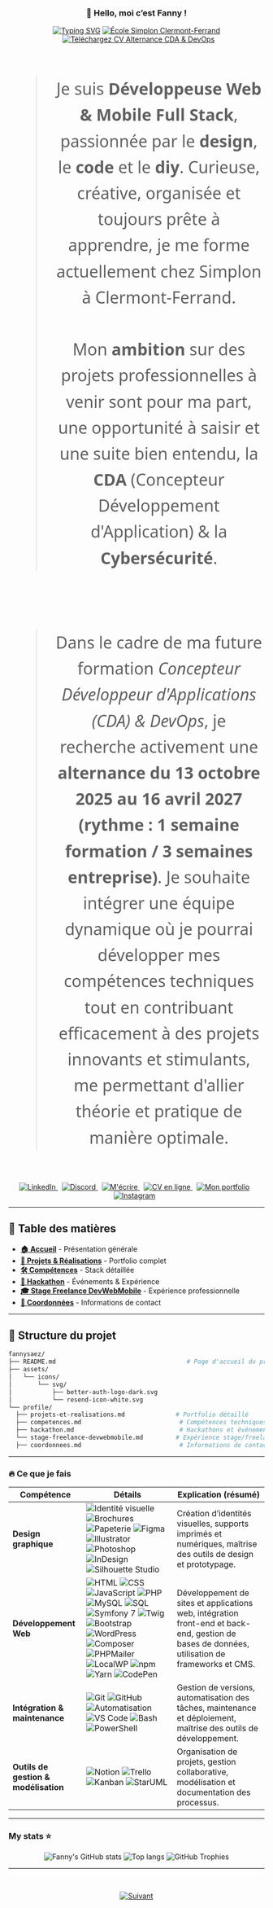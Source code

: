 <div align="center">
  <h3>👋 Hello, moi c’est Fanny !</h3>
<p align="center">
<a href="https://git.io/typing-svg"><img src="https://readme-typing-svg.demolab.com?font=Fira+Code&weight=600&size=270&pause=1000&center=true&vCenter=true&width=20000&height=1000&lines=D%C3%A9veloppeuse+FullStack;Future+Formation+de+Concepteur+D%C3%A9veloppement+Application+%26+DevOps+%C3%A0+la+recherche+d'une+Alternance;Projet+%C3%A0+venir+%3A+CDA+%26+DevOps+(Alternance+de+18+mois)++Rythme+(1+semaine+formation+%2F+3+semaines+entreprise)+et+Cybers%C3%A9curit%C3%A9;Multicasquettes+%3A+DevWeb+%26+Mobile%2C+Diy+et+Pap%C3%A9terie+Personnalis%C3%A9e;Autodidacte+depuis+%2B+2+ans" alt="Typing SVG" /></a>

  <a href="https://www.simplon.co/campus/clermont-ferrand">
    <img src="https://img.shields.io/badge/Simplon%20Clermont--Ferrand-001F54?style=for-the-badge&logo=simplon&logoColor=white" alt="École Simplon Clermont-Ferrand" />
  </a>
  <a href="https://fannysaez.github.io/my_portfolio/download/SAEZ%20Fanny%20-%20CDA%20et%20DevOps%20en%20Alternance%20(18%20mois)%20-%202025-2027-OK.pdf" target="_blank" style="margin-left: 8px;">
  <img src="https://img.shields.io/badge/T%C3%A9l%C3%A9charger%20CV%20Alternance%20CDA%20%26%20DevOps-FF5722?style=for-the-badge&logo=adobeacrobatreader&logoColor=white" alt="Téléchargez CV Alternance CDA & DevOps" />
</a>

</div>
<br>
<div align="center" style="font-family: 'Segoe UI', Arial, sans-serif; font-size: 2rem; line-height: 1.6;">
  <blockquote>
    Je suis <strong>Développeuse Web &amp; Mobile Full Stack</strong>, passionnée par le <strong>design</strong>, le <strong>code</strong> et le <strong>diy</strong>. Curieuse, créative, organisée et toujours prête à apprendre, je me forme actuellement chez Simplon à Clermont-Ferrand.<br><br>
    Mon <strong>ambition</strong> sur des projets professionnelles à venir sont pour ma part, une opportunité à saisir et une suite bien entendu, la <strong>CDA</strong> (Concepteur Développement d'Application) &amp; la <strong>Cybersécurité</strong>.
  </blockquote>
<br>
  <blockquote>
Dans le cadre de ma future formation <em>Concepteur Développeur d'Applications (CDA) & DevOps</em>,
je recherche activement une <strong>alternance du 13 octobre 2025 au 16 avril 2027</strong> <strong>(rythme : 1 semaine formation / 3 semaines entreprise)</strong>.
Je souhaite intégrer une équipe dynamique où je pourrai développer mes compétences techniques tout en contribuant
efficacement à des projets innovants et stimulants, me permettant d'allier théorie et pratique de manière optimale.
  </blockquote>
</div>
<br>

<p align="center">
  <a href="https://www.linkedin.com/in/fannysaez" style="margin-right: 8px;">
    <img src="https://img.shields.io/badge/Profil%20Linkedin-0077B5?style=for-the-badge&logo=linkedin&logoColor=white" alt="LinkedIn" />
  </a>
  <a href="https://discord.gg/rBD5jbvx" style="margin-right: 8px;">
    <img src="https://img.shields.io/badge/Discord-5865F2?style=for-the-badge&logo=discord&logoColor=white" alt="Discord" />
  </a>
  <a href="mailto:design.dev.diy@gmail.com" style="margin-right: 8px;">
    <img src="https://img.shields.io/badge/Contactez%20moi%20ici-EA4335?style=for-the-badge&logo=gmail&logoColor=white" alt="M'écrire" />
  </a>
  <a href="https://fannysaez.github.io/cv-en-ligne" style="margin-right: 8px;">
    <img src="https://img.shields.io/badge/CV%20en%20ligne-4CAF50?style=for-the-badge&logo=read-the-docs&logoColor=white" alt="CV en ligne" />
  </a>
  <a href="https://fannysaez.github.io/my_portfolio" style="margin-right: 8px;">
    <img src="https://img.shields.io/badge/Mon%20portfolio-FFB300?style=for-the-badge&logo=portfolio&logoColor=white" alt="Mon portfolio" />
  </a>
  <a href="https://www.instagram.com/designdevwebdiy/" style="margin-right: 8px;">
    <img src="https://img.shields.io/badge/Instagram-E4405F?style=for-the-badge&logo=instagram&logoColor=white" alt="Instagram" />
  </a>
</p>

---

## 📖 Table des matières

- **[🏠 Accueil](README.md)** - Présentation générale
- **[💼 Projets & Réalisations](profile/projets-et-realisations.md)** - Portfolio complet
- **[🛠️ Compétences](profile/competences.md)** - Stack détaillée
- **[🎯 Hackathon](profile/hackathon.md)** - Événements & Expérience
- **[🎓 Stage Freelance DevWebMobile](profile/stage-freelance-devwebmobile.md)** - Expérience professionnelle
- **[📍 Coordonnées](profile/coordonnees.md)** - Informations de contact

---

## 📂 Structure du projet

```bash
fannysaez/
├── README.md                                    # Page d'accueil du profil
├── assets/
│   └── icons/
│       └── svg/
│           ├── better-auth-logo-dark.svg
│           └── resend-icon-white.svg
└── profile/
  ├── projets-et-realisations.md              # Portfolio détaillé
  ├── competences.md                           # Compétences techniques
  ├── hackathon.md                             # Hackathons et événements
  └── stage-freelance-devwebmobile.md         # Expérience stage/freelance
  ├── coordonnees.md                           # Informations de contact
```

---

### 🔥 Ce que je fais

| Compétence                           | Détails                                                                                                                                                                                                                                                                                                                                                                                                                                                                                                                                                                                                                                                                                                                                                                                                                                                                                                                                                                                                                | Explication (résumé)                                                                                                                          |
| ------------------------------------ | ---------------------------------------------------------------------------------------------------------------------------------------------------------------------------------------------------------------------------------------------------------------------------------------------------------------------------------------------------------------------------------------------------------------------------------------------------------------------------------------------------------------------------------------------------------------------------------------------------------------------------------------------------------------------------------------------------------------------------------------------------------------------------------------------------------------------------------------------------------------------------------------------------------------------------------------------------------------------------------------------------------------------- | --------------------------------------------------------------------------------------------------------------------------------------------- |
| **Design graphique**                 | ![Identité visuelle](https://img.shields.io/badge/Identité%20visuelle-Design-orange) ![Brochures](https://img.shields.io/badge/Brochures-Print-blue) ![Papeterie](https://img.shields.io/badge/Papeterie%20personnalisée-Création-lightgrey) ![Figma](https://img.shields.io/badge/Figma-Prototype-red) ![Illustrator](https://img.shields.io/badge/Illustrator-Design-orange) ![Photoshop](https://img.shields.io/badge/Photoshop-Image-31A8FF) ![InDesign](https://img.shields.io/badge/InDesign-Print-magenta) ![Silhouette Studio](https://img.shields.io/badge/Silhouette%20Studio-Création-7DA7D9)                                                                                                                                                                                                                                                                                                                                                                                                               | Création d’identités visuelles, supports imprimés et numériques, maîtrise des outils de design et prototypage.                                |
| **Développement Web**                | ![HTML](https://img.shields.io/badge/HTML-5-orange) ![CSS](https://img.shields.io/badge/CSS-3-blue) ![JavaScript](https://img.shields.io/badge/JavaScript-ES6-yellow) ![PHP](https://img.shields.io/badge/PHP-8.3-blueviolet) ![MySQL](https://img.shields.io/badge/MySQL-Database-lightblue) ![SQL](https://img.shields.io/badge/SQL-Database-orange) ![Symfony 7](https://img.shields.io/badge/Symfony-7-black) ![Twig](https://img.shields.io/badge/Twig-Template-brightgreen) ![Bootstrap](https://img.shields.io/badge/Bootstrap-5-purple) ![WordPress](https://img.shields.io/badge/WordPress-CMS-21759B) ![Composer](https://img.shields.io/badge/Composer-Dépendances-885630) ![PHPMailer](https://img.shields.io/badge/PHPMailer-Emailing-critical) ![LocalWP](https://img.shields.io/badge/LocalWP-Dev%20Env%20local-blue) ![npm](https://img.shields.io/badge/npm-Package-red) ![Yarn](https://img.shields.io/badge/Yarn-Dependency-blue) ![CodePen](https://img.shields.io/badge/CodePen-Playground-black) | Développement de sites et applications web, intégration front-end et back-end, gestion de bases de données, utilisation de frameworks et CMS. |
| **Intégration & maintenance**        | ![Git](https://img.shields.io/badge/Git-Version%20control-orange) ![GitHub](https://img.shields.io/badge/GitHub-Repo-black) ![Automatisation](https://img.shields.io/badge/Tâches-Automatisation-success) ![VS Code](https://img.shields.io/badge/VS%20Code-Editor-007ACC) ![Bash](https://img.shields.io/badge/Bash-Terminal-4EAA25) ![PowerShell](https://img.shields.io/badge/PowerShell-Terminal-012456)                                                                                                                                                                                                                                                                                                                                                                                                                                                                                                                                                                                                           | Gestion de versions, automatisation des tâches, maintenance et déploiement, maîtrise des outils de développement.                             |
| **Outils de gestion & modélisation** | ![Notion](https://img.shields.io/badge/Notion-Docs-black) ![Trello](https://img.shields.io/badge/Trello-Board-0079BF) ![Kanban](https://img.shields.io/badge/Kanban-Workflow-yellowgreen) ![StarUML](https://img.shields.io/badge/StarUML-Modélisation-blue)                                                                                                                                                                                                                                                                                                                                                                                                                                                                                                                                                                                                                                                                                                                                                           | Organisation de projets, gestion collaborative, modélisation et documentation des processus.                                                  |

---

### My stats ⭐

<p align="center">
  <img alt="Fanny's GitHub stats" src="https://github-readme-stats.vercel.app/api?username=fannysaez&show_icons=true&theme=transparent"/>
  <img alt="Top langs" src="https://github-readme-stats.vercel.app/api/top-langs/?username=fannysaez&layout=compact&langs_count=10"/>
  <img alt="GitHub Trophies" src="https://github-profile-trophy.vercel.app/?username=fannysaez&theme=flat&column=4&margin-w=10"/>
</p>

---

<br>
<p align="center">
  <a href="profile/projets-et-realisations.md">
    <img src="https://img.shields.io/badge/Suivant-4CAF50?style=for-the-badge&logoColor=white" alt="Suivant" />
  </a>
</p>
